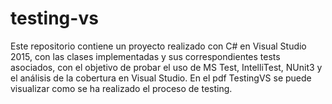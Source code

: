 # testing-vs
Este repositorio contiene un proyecto realizado con C# en Visual Studio 2015, con las clases implementadas y sus correspondientes tests asociados, con el objetivo de probar el uso de MS Test, IntelliTest, NUnit3 y el análisis de la cobertura en Visual Studio.
En el pdf TestingVS se puede visualizar como se ha realizado el proceso de testing.
